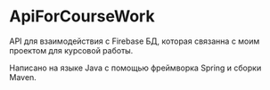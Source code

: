# ApiForCourseWork
API для взаимодействия с Firebase БД, которая связанна с моим проектом для курсовой работы.

Написано на языке Java с помощью фреймворка Spring и сборки Maven.
